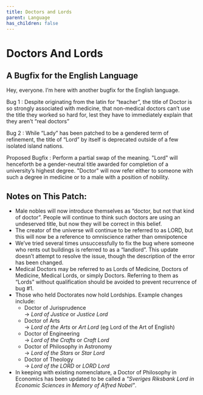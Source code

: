 ```yaml
---
title: Doctors and Lords
parent: Language
has_children: false
---
```


# Doctors And Lords
## A Bugfix for the English Language

Hey, everyone. I’m here with another bugfix for the English language.

Bug 1
: Despite originating from the latin for “teacher”, the title of Doctor is so strongly associated with medicine, that non-medical doctors can’t use the title they worked so hard for, lest they have to immediately explain that they aren’t “real doctors”

Bug 2
: While “Lady” has been patched to be a gendered term of refinement, the title of “Lord” by itself is deprecated outside of a few isolated island nations. 

Proposed Bugfix
: Perform a partial swap of the meaning. "Lord" will henceforth be a gender-neutral title awarded for completion of a university’s highest degree. "Doctor" will now refer either to  someone with such a degree in medicine or to a male with a position of nobility.



## Notes on This Patch:

- Male nobles will now introduce themselves as “doctor, but not that kind of doctor”. People will continue to think such doctors are using an undeserved title, but now they will be correct in this belief.
- The creator of the universe will continue to be referred to as LORD, but this will now be a reference to omniscience rather than omnipotence
- We’ve tried several times unsuccessfully to fix the bug where someone who rents out buildings is referred to as a “landlord”. This update doesn’t attempt to resolve the issue, though the description of the error has been changed.
- Medical Doctors may be referred to as Lords of Medicine, Doctors of Medicine, Medical Lords, or simply Doctors. Referring to them as “Lords” without qualification should be avoided to prevent recurrence of bug #1. 
- Those who held Doctorates now hold Lordships. Example changes include:
   - Doctor of Jurisprudence  
     → *Lord of Justice* or *Justice Lord*
   - Doctor of Arts  
     → *Lord of the Arts* or *Art Lord*
     (eg Lord of the Art of English)
   - Doctor of Engineering  
     → *Lord of the Crafts* or *Craft Lord*
   - Doctor of Philosophy in Astronomy  
     → *Lord of the Stars* or *Star Lord*
   - Doctor of Theology  
     → *Lord of the LORD* or *LORD Lord*
- In keeping with existing nomenclature, a Doctor of Philosophy in Economics has been updated to be called a *"Sveriges Riksbank Lord in Economic Sciences in Memory of Alfred Nobel"*.

